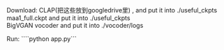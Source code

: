 Download:
CLAP(把这些放到googledrive里) , and put it into ./useful_ckpts  
maa1_full.ckpt and put it into ./useful_ckpts  
BigVGAN vocoder and put it into ./vocoder/logs  

Run:
````python app.py```